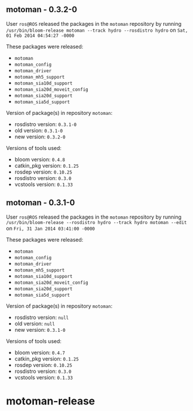 ## motoman - 0.3.2-0

User `ros@ROS` released the packages in the `motoman` repository by running `/usr/bin/bloom-release motoman --track hydro --rosdistro hydro` on `Sat, 01 Feb 2014 04:54:27 -0000`

These packages were released:
- `motoman`
- `motoman_config`
- `motoman_driver`
- `motoman_mh5_support`
- `motoman_sia10d_support`
- `motoman_sia20d_moveit_config`
- `motoman_sia20d_support`
- `motoman_sia5d_support`

Version of package(s) in repository `motoman`:
- rosdistro version: `0.3.1-0`
- old version: `0.3.1-0`
- new version: `0.3.2-0`

Versions of tools used:
- bloom version: `0.4.8`
- catkin_pkg version: `0.1.25`
- rosdep version: `0.10.25`
- rosdistro version: `0.3.0`
- vcstools version: `0.1.33`


## motoman - 0.3.1-0

User `ros@ROS` released the packages in the `motoman` repository by running `/usr/bin/bloom-release --rosdistro hydro --track hydro motoman --edit` on `Fri, 31 Jan 2014 03:41:00 -0000`

These packages were released:
- `motoman`
- `motoman_config`
- `motoman_driver`
- `motoman_mh5_support`
- `motoman_sia10d_support`
- `motoman_sia20d_moveit_config`
- `motoman_sia20d_support`
- `motoman_sia5d_support`

Version of package(s) in repository `motoman`:
- rosdistro version: `null`
- old version: `null`
- new version: `0.3.1-0`

Versions of tools used:
- bloom version: `0.4.7`
- catkin_pkg version: `0.1.25`
- rosdep version: `0.10.25`
- rosdistro version: `0.3.0`
- vcstools version: `0.1.33`


motoman-release
===============
